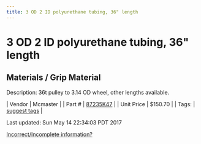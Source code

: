 ```yaml
---
title: 3 OD 2 ID polyurethane tubing, 36" length
---
```


# 3 OD 2 ID polyurethane tubing, 36" length
## Materials / Grip Material
Description: 	36t pulley to 3.14 OD wheel, other lengths available. 

| Vendor | Mcmaster | 
| Part # | [87235K47](https://www.mcmaster.com/#87235K47) | 
| Unit Price | $150.70 | 
| Tags: | [suggest tags](https://docs.google.com/forms/d/e/1FAIpQLSeWyY8v3RgOty-MyWmh9U0iivNYN_molChYyS-0U-o-kOAv_g/viewform) | 

Last updated: Sun May 14 22:34:03 PDT 2017

 [Incorrect/Incomplete information?](https://docs.google.com/forms/d/e/1FAIpQLSeWyY8v3RgOty-MyWmh9U0iivNYN_molChYyS-0U-o-kOAv_g/viewform)